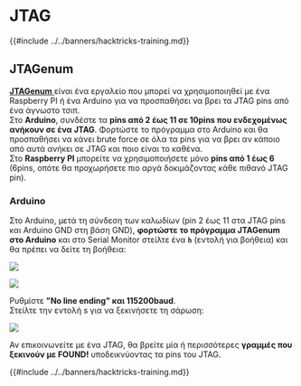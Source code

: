 # JTAG

{{#include ../../banners/hacktricks-training.md}}

## JTAGenum

[**JTAGenum** ](https://github.com/cyphunk/JTAGenum)είναι ένα εργαλείο που μπορεί να χρησιμοποιηθεί με ένα Raspberry PI ή ένα Arduino για να προσπαθήσει να βρει τα JTAG pins από ένα άγνωστο τσιπ.\
Στο **Arduino**, συνδέστε τα **pins από 2 έως 11 σε 10pins που ενδεχομένως ανήκουν σε ένα JTAG**. Φορτώστε το πρόγραμμα στο Arduino και θα προσπαθήσει να κάνει brute force σε όλα τα pins για να βρει αν κάποιο από αυτά ανήκει σε JTAG και ποιο είναι το καθένα.\
Στο **Raspberry PI** μπορείτε να χρησιμοποιήσετε μόνο **pins από 1 έως 6** (6pins, οπότε θα προχωρήσετε πιο αργά δοκιμάζοντας κάθε πιθανό JTAG pin).

### Arduino

Στο Arduino, μετά τη σύνδεση των καλωδίων (pin 2 έως 11 στα JTAG pins και Arduino GND στη βάση GND), **φορτώστε το πρόγραμμα JTAGenum στο Arduino** και στο Serial Monitor στείλτε ένα **`h`** (εντολή για βοήθεια) και θα πρέπει να δείτε τη βοήθεια:

![](<../../images/image (939).png>)

![](<../../images/image (578).png>)

Ρυθμίστε **"No line ending" και 115200baud**.\
Στείλτε την εντολή s για να ξεκινήσετε τη σάρωση:

![](<../../images/image (774).png>)

Αν επικοινωνείτε με ένα JTAG, θα βρείτε μία ή περισσότερες **γραμμές που ξεκινούν με FOUND!** υποδεικνύοντας τα pins του JTAG.

{{#include ../../banners/hacktricks-training.md}}

